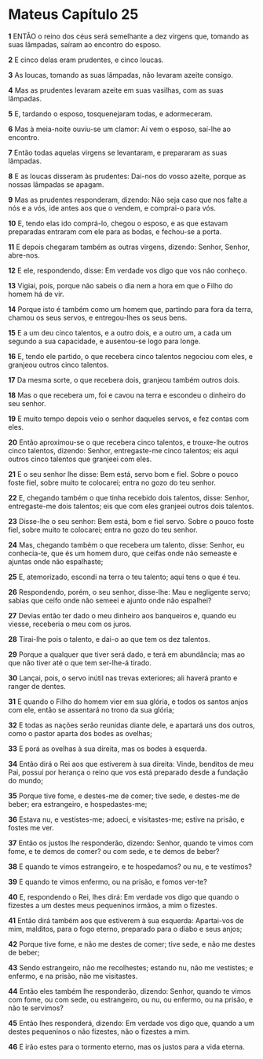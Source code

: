 # Mateus Capítulo 25

**1** 	ENTÃO o reino dos céus será semelhante a dez virgens que, tomando as suas lâmpadas, saíram ao encontro do esposo.

**2** 	E cinco delas eram prudentes, e cinco loucas.

**3** 	As loucas, tomando as suas lâmpadas, não levaram azeite consigo.

**4** 	Mas as prudentes levaram azeite em suas vasilhas, com as suas lâmpadas.

**5** 	E, tardando o esposo, tosquenejaram todas, e adormeceram.

**6** 	Mas à meia-noite ouviu-se um clamor: Aí vem o esposo, saí-lhe ao encontro.

**7** 	Então todas aquelas virgens se levantaram, e prepararam as suas lâmpadas.

**8** 	E as loucas disseram às prudentes: Dai-nos do vosso azeite, porque as nossas lâmpadas se apagam.

**9** 	Mas as prudentes responderam, dizendo: Não seja caso que nos falte a nós e a vós, ide antes aos que o vendem, e comprai-o para vós.

**10** 	E, tendo elas ido comprá-lo, chegou o esposo, e as que estavam preparadas entraram com ele para as bodas, e fechou-se a porta.

**11** 	E depois chegaram também as outras virgens, dizendo: Senhor, Senhor, abre-nos.

**12** 	E ele, respondendo, disse: Em verdade vos digo que vos não conheço.

**13** 	Vigiai, pois, porque não sabeis o dia nem a hora em que o Filho do homem há de vir.

**14** 	Porque isto é também como um homem que, partindo para fora da terra, chamou os seus servos, e entregou-lhes os seus bens.

**15** 	E a um deu cinco talentos, e a outro dois, e a outro um, a cada um segundo a sua capacidade, e ausentou-se logo para longe.

**16** 	E, tendo ele partido, o que recebera cinco talentos negociou com eles, e granjeou outros cinco talentos.

**17** 	Da mesma sorte, o que recebera dois, granjeou também outros dois.

**18** 	Mas o que recebera um, foi e cavou na terra e escondeu o dinheiro do seu senhor.

**19** 	E muito tempo depois veio o senhor daqueles servos, e fez contas com eles.

**20** 	Então aproximou-se o que recebera cinco talentos, e trouxe-lhe outros cinco talentos, dizendo: Senhor, entregaste-me cinco talentos; eis aqui outros cinco talentos que granjeei com eles.

**21** 	E o seu senhor lhe disse: Bem está, servo bom e fiel. Sobre o pouco foste fiel, sobre muito te colocarei; entra no gozo do teu senhor.

**22** 	E, chegando também o que tinha recebido dois talentos, disse: Senhor, entregaste-me dois talentos; eis que com eles granjeei outros dois talentos.

**23** 	Disse-lhe o seu senhor: Bem está, bom e fiel servo. Sobre o pouco foste fiel, sobre muito te colocarei; entra no gozo do teu senhor.

**24** 	Mas, chegando também o que recebera um talento, disse: Senhor, eu conhecia-te, que és um homem duro, que ceifas onde não semeaste e ajuntas onde não espalhaste;

**25** 	E, atemorizado, escondi na terra o teu talento; aqui tens o que é teu.

**26** 	Respondendo, porém, o seu senhor, disse-lhe: Mau e negligente servo; sabias que ceifo onde não semeei e ajunto onde não espalhei?

**27** 	Devias então ter dado o meu dinheiro aos banqueiros e, quando eu viesse, receberia o meu com os juros.

**28** 	Tirai-lhe pois o talento, e dai-o ao que tem os dez talentos.

**29** 	Porque a qualquer que tiver será dado, e terá em abundância; mas ao que não tiver até o que tem ser-lhe-á tirado.

**30** 	Lançai, pois, o servo inútil nas trevas exteriores; ali haverá pranto e ranger de dentes.

**31** 	E quando o Filho do homem vier em sua glória, e todos os santos anjos com ele, então se assentará no trono da sua glória;

**32** 	E todas as nações serão reunidas diante dele, e apartará uns dos outros, como o pastor aparta dos bodes as ovelhas;

**33** 	E porá as ovelhas à sua direita, mas os bodes à esquerda.

**34** 	Então dirá o Rei aos que estiverem à sua direita: Vinde, benditos de meu Pai, possuí por herança o reino que vos está preparado desde a fundação do mundo;

**35** 	Porque tive fome, e destes-me de comer; tive sede, e destes-me de beber; era estrangeiro, e hospedastes-me;

**36** 	Estava nu, e vestistes-me; adoeci, e visitastes-me; estive na prisão, e fostes me ver.

**37** 	Então os justos lhe responderão, dizendo: Senhor, quando te vimos com fome, e te demos de comer? ou com sede, e te demos de beber?

**38** 	E quando te vimos estrangeiro, e te hospedamos? ou nu, e te vestimos?

**39** 	E quando te vimos enfermo, ou na prisão, e fomos ver-te?

**40** 	E, respondendo o Rei, lhes dirá: Em verdade vos digo que quando o fizestes a um destes meus pequeninos irmãos, a mim o fizestes.

**41** 	Então dirá também aos que estiverem à sua esquerda: Apartai-vos de mim, malditos, para o fogo eterno, preparado para o diabo e seus anjos;

**42** 	Porque tive fome, e não me destes de comer; tive sede, e não me destes de beber;

**43** 	Sendo estrangeiro, não me recolhestes; estando nu, não me vestistes; e enfermo, e na prisão, não me visitastes.

**44** 	Então eles também lhe responderão, dizendo: Senhor, quando te vimos com fome, ou com sede, ou estrangeiro, ou nu, ou enfermo, ou na prisão, e não te servimos?

**45** 	Então lhes responderá, dizendo: Em verdade vos digo que, quando a um destes pequeninos o não fizestes, não o fizestes a mim.

**46** 	E irão estes para o tormento eterno, mas os justos para a vida eterna.

